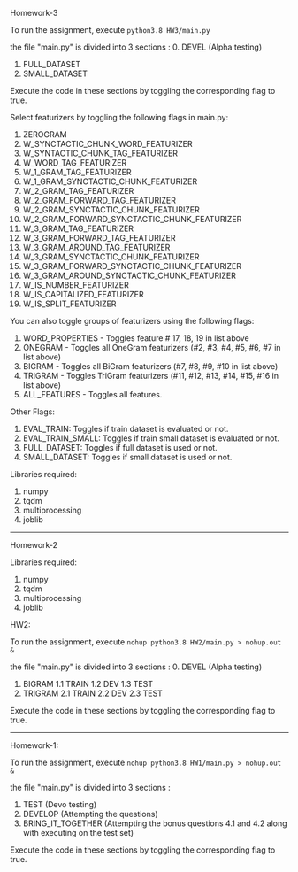 Homework-3

To run the assignment, execute `python3.8 HW3/main.py`

the file "main.py" is divided into 3 sections :
0. DEVEL (Alpha testing)
1. FULL_DATASET
2. SMALL_DATASET

Execute the code in these sections by toggling the corresponding flag to true.

Select featurizers by toggling the following flags in main.py:
1. ZEROGRAM
2. W_SYNCTACTIC_CHUNK_WORD_FEATURIZER
3. W_SYNTACTIC_CHUNK_TAG_FEATURIZER
4. W_WORD_TAG_FEATURIZER
5. W_1_GRAM_TAG_FEATURIZER
6. W_1_GRAM_SYNCTACTIC_CHUNK_FEATURIZER
7. W_2_GRAM_TAG_FEATURIZER
8. W_2_GRAM_FORWARD_TAG_FEATURIZER
9. W_2_GRAM_SYNCTACTIC_CHUNK_FEATURIZER
10. W_2_GRAM_FORWARD_SYNCTACTIC_CHUNK_FEATURIZER
11. W_3_GRAM_TAG_FEATURIZER
12. W_3_GRAM_FORWARD_TAG_FEATURIZER
13. W_3_GRAM_AROUND_TAG_FEATURIZER
14. W_3_GRAM_SYNCTACTIC_CHUNK_FEATURIZER
15. W_3_GRAM_FORWARD_SYNCTACTIC_CHUNK_FEATURIZER
16. W_3_GRAM_AROUND_SYNCTACTIC_CHUNK_FEATURIZER
17. W_IS_NUMBER_FEATURIZER
18. W_IS_CAPITALIZED_FEATURIZER
19. W_IS_SPLIT_FEATURIZER

You can also toggle groups of featurizers using the following flags:
1. WORD_PROPERTIES - Toggles feature # 17, 18, 19 in list above
2. ONEGRAM - Toggles all OneGram featurizers (#2, #3, #4, #5, #6, #7 in list above)
3. BIGRAM - Toggles all BiGram featurizers (#7, #8, #9, #10 in list above)
4. TRIGRAM - Toggles TriGram featurizers (#11, #12, #13, #14, #15, #16 in list above)
5. ALL_FEATURES - Toggles all features.

Other Flags: 

1. EVAL_TRAIN: Toggles if train dataset is evaluated or not.
2. EVAL_TRAIN_SMALL: Toggles if train small dataset is evaluated or not.
3. FULL_DATASET: Toggles if full dataset is used or not.
4. SMALL_DATASET: Toggles if small dataset is used or not.


Libraries required:
1. numpy
2. tqdm
3. multiprocessing
4. joblib

----------------------------

Homework-2

Libraries required:
1. numpy
2. tqdm
3. multiprocessing
4. joblib


HW2: 

To run the assignment, execute `nohup python3.8 HW2/main.py > nohup.out &`

the file "main.py" is divided into 3 sections :
0. DEVEL (Alpha testing)
1. BIGRAM
    1.1 TRAIN
    1.2 DEV
    1.3 TEST
2. TRIGRAM
    2.1 TRAIN
    2.2 DEV
    2.3 TEST

Execute the code in these sections by toggling the corresponding flag to true.

----------------------------

Homework-1: 

To run the assignment, execute `nohup python3.8 HW1/main.py > nohup.out &`

the file "main.py" is divided into 3 sections :
1. TEST (Devo testing)
2. DEVELOP (Attempting the questions)
3. BRING_IT_TOGETHER (Attempting the bonus questions 4.1 and 4.2 along with executing on the test set)

Execute the code in these sections by toggling the corresponding flag to true.


